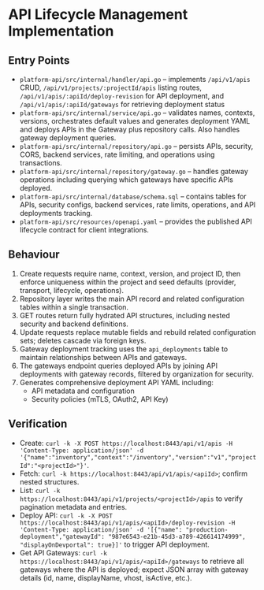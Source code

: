 # API Lifecycle Management Implementation

## Entry Points

- `platform-api/src/internal/handler/api.go` – implements `/api/v1/apis` CRUD, `/api/v1/projects/:projectId/apis` listing routes, `/api/v1/apis/:apiId/deploy-revision` for API deployment, and `/api/v1/apis/:apiId/gateways` for retrieving deployment status
- `platform-api/src/internal/service/api.go` – validates names, contexts, versions, orchestrates default values and generates deployment YAML and deploys APIs in the Gateway plus repository calls. Also handles gateway deployment queries.
- `platform-api/src/internal/repository/api.go` – persists APIs, security, CORS, backend services, rate limiting, and operations using transactions.
- `platform-api/src/internal/repository/gateway.go` – handles gateway operations including querying which gateways have specific APIs deployed.
- `platform-api/src/internal/database/schema.sql` – contains tables for APIs, security configs, backend services, rate limits, operations, and API deployments tracking.
- `platform-api/src/resources/openapi.yaml` – provides the published API lifecycle contract for client integrations.

## Behaviour

1. Create requests require name, context, version, and project ID, then enforce uniqueness within the project and seed defaults (provider, transport, lifecycle, operations).
2. Repository layer writes the main API record and related configuration tables within a single transaction.
3. GET routes return fully hydrated API structures, including nested security and backend definitions.
4. Update requests replace mutable fields and rebuild related configuration sets; deletes cascade via foreign keys.
5. Gateway deployment tracking uses the `api_deployments` table to maintain relationships between APIs and gateways.
6. The gateways endpoint queries deployed APIs by joining API deployments with gateway records, filtered by organization for security.
7. Generates comprehensive deployment API YAML including:
    - API metadata and configuration
    - Security policies (mTLS, OAuth2, API Key)

## Verification
- Create: `curl -k -X POST https://localhost:8443/api/v1/apis -H 'Content-Type: application/json' -d '{"name":"inventory","context":"/inventory","version":"v1","projectId":"<projectId>"}'`.
- Fetch: `curl -k https://localhost:8443/api/v1/apis/<apiId>`; confirm nested structures.
- List: `curl -k https://localhost:8443/api/v1/projects/<projectId>/apis` to verify pagination metadata and entries.
- Deploy API: `curl -k -X POST https://localhost:8443/api/v1/apis/<apiId>/deploy-revision -H 'Content-Type: application/json' -d '[{"name": "production-deployment","gatewayId": "987e6543-e21b-45d3-a789-426614174999", "displayOnDevportal": true}]'` to trigger API deployment.
- Get API Gateways: `curl -k https://localhost:8443/api/v1/apis/<apiId>/gateways` to retrieve all gateways where the API is deployed; expect JSON array with gateway details (id, name, displayName, vhost, isActive, etc.).
